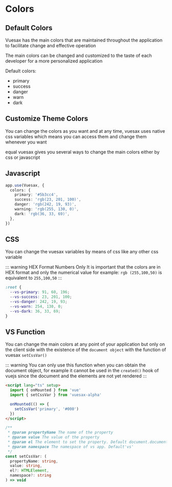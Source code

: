 # Colors

<card>

## Default Colors

Vuesax has the main colors that are maintained throughout the application to facilitate change and effective operation

The main colors can be changed and customized to the taste of each developer for a more personalized application

Default colors:

- primary
- success
- danger
- warn
- dark

<colors-default />

</card>

<card>

## Customize Theme Colors

You can change the colors as you want and at any time, vuesax uses native css variables which means you can access them and change them whenever you want

equal vuesax gives you several ways to change the main colors either by css or javascript

</card>

<card>

## Javascript

<command>

```ts
app.use(Vuesax, {
  colors: {
    primary: '#5b3cc4',
    success: 'rgb(23, 201, 100)',
    danger: 'rgb(242, 19, 93)',
    warning: 'rgb(255, 130, 0)',
    dark: 'rgb(36, 33, 69)',
  },
})
```

</command>

</card>

<card>

## CSS

You can change the vuesax variables by means of css like any other css variable

::: warning HEX Format Numbers Only
It is important that the colors are in HEX format and only the numerical value for example: `rgb (255,100,50)` is equivalent to `255,100,50`
:::

<command>

```css
:root {
  --vs-primary: 91, 60, 196;
  --vs-success: 23, 201, 100;
  --vs-danger: 242, 19, 93;
  --vs-warn: 254, 130, 0;
  --vs-dark: 36, 33, 69;
}
```

</command>

</card>

<card>

## VS Function

You can change the main colors at any point of your application but only on the client side with the existence of the `document object` with the function of vuesax `setCssVar()`

::: warning
You can only use this function when you can obtain the document object, for example it cannot be used in the `created()` hook of vuejs since the document and the elements are not yet rendered
:::

<command>

```html
<script lang="ts" setup>
  import { onMounted } from 'vue'
  import { setCssVar } from 'vuesax-alpha'

  onMounted(() => {
    setCssVar('primary', '#000')
  })
</script>
```

</command>

<command>

```ts
/**
 * @param propertyName The name of the property
 * @param value The value of the property
 * @param el The element to set the property. Default document.documentElement
 * @param namespace The namespace of vs app. Default'vs'
 */
const setCssVar: (
  propertyName: string,
  value: string,
  el?: HTMLElement,
  namespace?: string
) => void
```

</command>

</card>
